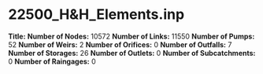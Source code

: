 # 22500_H&H_Elements.inp
**Title:** 
**Number of Nodes:** 10572
**Number of Links:** 11550
**Number of Pumps:** 52
**Number of Weirs:** 2
**Number of Orifices:** 0
**Number of Outfalls:** 7
**Number of Storages:** 26
**Number of Outlets:** 0
**Number of Subcatchments:** 0
**Number of Raingages:** 0

